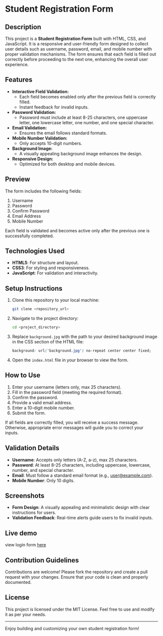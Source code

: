 # Student Registration Form

## Description

This project is a **Student Registration Form** built with HTML, CSS, and JavaScript. It is a responsive and user-friendly form designed to collect user details such as username, password, email, and mobile number with proper validation mechanisms. The form ensures that each field is filled out correctly before proceeding to the next one, enhancing the overall user experience.

## Features

- **Interactive Field Validation:**
  - Each field becomes enabled only after the previous field is correctly filled.
  - Instant feedback for invalid inputs.
- **Password Validation:**
  - Password must include at least 8-25 characters, one uppercase letter, one lowercase letter, one number, and one special character.
- **Email Validation:**
  - Ensures the email follows standard formats.
- **Mobile Number Validation:**
  - Only accepts 10-digit numbers.
- **Background Image:**
  - A visually appealing background image enhances the design.
- **Responsive Design:**
  - Optimized for both desktop and mobile devices.

## Preview

The form includes the following fields:

1. Username
2. Password
3. Confirm Password
4. Email Address
5. Mobile Number

Each field is validated and becomes active only after the previous one is successfully completed.

## Technologies Used

- **HTML5**: For structure and layout.
- **CSS3**: For styling and responsiveness.
- **JavaScript**: For validation and interactivity.

## Setup Instructions

1. Clone this repository to your local machine:
   ```bash
   git clone <repository_url>
   ```
2. Navigate to the project directory:
   ```bash
   cd <project_directory>
   ```
3. Replace `background.jpg` with the path to your desired background image in the CSS section of the HTML file:
   ```css
   background: url('background.jpg') no-repeat center center fixed;
   ```
4. Open the `index.html` file in your browser to view the form.

## How to Use

1. Enter your username (letters only, max 25 characters).
2. Fill in the password field (meeting the required format).
3. Confirm the password.
4. Provide a valid email address.
5. Enter a 10-digit mobile number.
6. Submit the form.

If all fields are correctly filled, you will receive a success message. Otherwise, appropriate error messages will guide you to correct your inputs.

## Validation Details

- **Username**: Accepts only letters (A-Z, a-z), max 25 characters.
- **Password**: At least 8-25 characters, including uppercase, lowercase, number, and special character.
- **Email**: Must follow a standard email format (e.g., [user@example.com](mailto\:user@example.com)).
- **Mobile Number**: Only 10 digits.

## Screenshots

- **Form Design**:
  A visually appealing and minimalistic design with clear instructions for users.
- **Validation Feedback**: Real-time alerts guide users to fix invalid inputs.

## Live demo

 view login form [here](https://manikantay11.github.io/Login-Form/)

## Contribution Guidelines

Contributions are welcome! Please fork the repository and create a pull request with your changes. Ensure that your code is clean and properly documented.

## License

This project is licensed under the MIT License. Feel free to use and modify it as per your needs.

---

Enjoy building and customizing your own student registration form!

